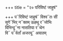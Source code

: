 +++
title = "२० परिविष्टं जाहुषं"

+++
प᳓रिविष्टं जाहुषं᳓ विश्व᳓तः सीं  
सुगे᳓भिर् न᳓क्तम् ऊहथू र᳓जोभिः  
विभिन्दु᳓ना नासतिया र᳓थेन  
वि᳓ प᳓र्वताँ अजरयू᳓ अयातम्